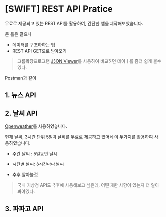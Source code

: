 # [SWIFT] REST API Pratice

무료로 제공되고 있는 REST API를 활용하여, 간단한 앱을 제작해보았습니다.

큰 틀은 같으나
- 데이터를 구조하하는 법
- REST API GET으로 받아오기

> 크롬확장프로그램 [JSON Viewer](https://chromewebstore.google.com/detail/json-viewer/aimiinbnnkboelefkjlenlgimcabobli?pli=1)를 사용하여 비교하면 데이ㅓ를 좀더 쉽게 볼수 있다.

Postman과 같이



## 1. 뉴스 API


## 2. 날씨 API 

[Openweather](https://openweathermap.org/api)를 사용하였습니다.


현재 날씨, 3시간 단위 5일치 날씨를 무료로 제공하고 있어서 이 두가지를 활용하여 사용하였습니다.

- 주간 날씨 : 5일동안 날씨
- 시간별 날씨: 3시간마다 날씨


- 추후 알아볼것

> 국내 기상청 API도 추후에 사용해보고 싶은데, 어떤 제한 사항이 있는지 더 알아봐야겠다.


## 3. 파파고 API


